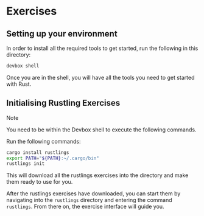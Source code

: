 # Exercises

## Setting up your environment

In order to install all the required tools to get started, run the following in this directory:

```bash
devbox shell
```

Once you are in the shell, you will have all the tools you need to get started with Rust.

## Initialising Rustling Exercises

> [!NOTE]
> You need to be within the Devbox shell to execute the following commands.

Run the following commands:

```bash
cargo install rustlings
export PATH="${PATH}:~/.cargo/bin"
rustlings init
```

This will download all the rustlings exercises into the directory and make them ready to use for
you.

After the rustlings exercises have downloaded, you can start them by navigating into the
`rustlings` directory and entering the command `rustlings`. 
From there on, the exercise interface will guide you.

